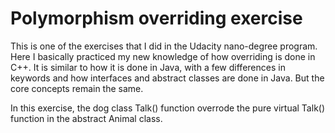 # Polymorphism overriding exercise

This is one of the exercises that I did in the Udacity nano-degree program.  Here I basically practiced my new knowledge of how overriding is done in C++.  It is similar to how it is done in Java, with a few differences in keywords and how interfaces and abstract classes are done in Java.  But the core concepts remain the same.  

In this exercise, the dog class Talk() function overrode the pure virtual Talk() function in the abstract Animal class.  

